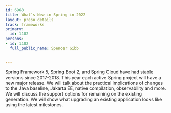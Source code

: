 ---
id: 6963
title: What’s New in Spring in 2022
layout: preso_details
track: frameworks
primary:
  id: 1182
persons:
- id: 1182
  full_public_name: Spencer Gibb

---
Spring Framework 5, Spring Boot 2, and Spring Cloud have had stable versions since 2017-2018. This year each active Spring project will have a new major release. We will talk about the practical implications of changes to the Java baseline, Jakarta EE, native compilation, observability and more. We will discuss the support options for remaining on the existing generation. We will show what upgrading an existing application looks like using the latest milestones.
